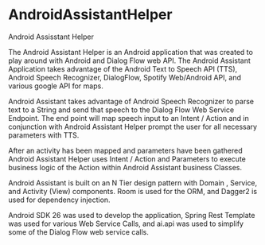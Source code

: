 # AndroidAssistantHelper

Android Assisstant Helper

The Android Assistant Helper is an Android application that was created 
to play around with Android and Dialog Flow web API. 
The Android Assistant Application takes advantage of the 
Android Text to Speech API (TTS), Android Speech Recognizer, DialogFlow, 
Spotify Web/Android API, and various google API for maps.

Android Assistant takes advantage of Android Speech Recognizer to parse 
text to a String and send that speech to the Dialog Flow Web Service Endpoint. 
The end point will map speech input to an Intent / Action and in conjunction 
with Android Assistant Helper prompt the user for all necessary parameters with TTS.

After an activity has been mapped and parameters have been gathered Android Assistant Helper 
uses Intent / Action and Parameters to execute business logic of the Action within Android Assistant business Classes.

Android Assistant is built on an N Tier design pattern with Domain , Service, and Activity (View) components. 
Room is used for the ORM, and Dagger2 is used for dependency injection. 

Android SDK 26 was used to develop the application, Spring Rest Template was used for various Web Service Calls, 
and ai.api was used to simplify some of the Dialog Flow web service calls.
